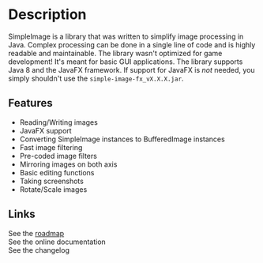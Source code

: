 # Description
SimpleImage is a library that was written to simplify image processing in Java.
Complex processing can be done in a single line of code and is highly readable and maintainable.
The library wasn't optimized for game development! It's meant for basic GUI applications.
The library supports Java 8 and the JavaFX framework. If support for JavaFX is *not* needed, you simply shouldn't use the `simple-image-fx_vX.X.X.jar`.

## Features
- Reading/Writing images
- JavaFX support
- Converting SimpleImage instances to BufferedImage instances
- Fast image filtering
- Pre-coded image filters
- Mirroring images on both axis
- Basic editing functions
- Taking screenshots
- Rotate/Scale images

## Links
See the [roadmap](https://trello.com/b/8oolmwiW)  
See the online documentation  
See the changelog